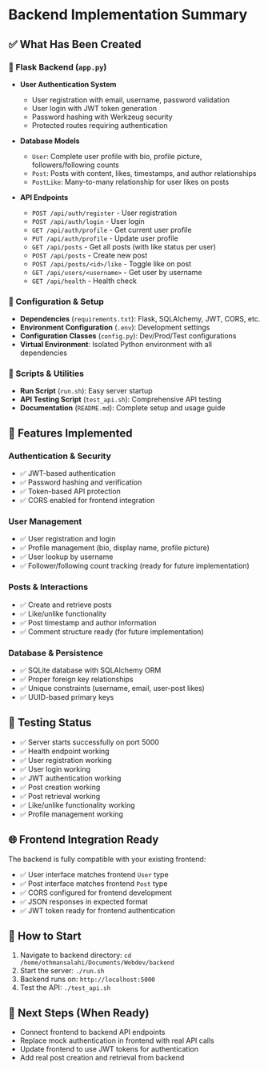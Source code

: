# Backend Implementation Summary

## ✅ What Has Been Created

### 🐍 Flask Backend (`app.py`)
- **User Authentication System**
  - User registration with email, username, password validation
  - User login with JWT token generation
  - Password hashing with Werkzeug security
  - Protected routes requiring authentication

- **Database Models**
  - `User`: Complete user profile with bio, profile picture, followers/following counts
  - `Post`: Posts with content, likes, timestamps, and author relationships
  - `PostLike`: Many-to-many relationship for user likes on posts

- **API Endpoints**
  - `POST /api/auth/register` - User registration
  - `POST /api/auth/login` - User login
  - `GET /api/auth/profile` - Get current user profile
  - `PUT /api/auth/profile` - Update user profile
  - `GET /api/posts` - Get all posts (with like status per user)
  - `POST /api/posts` - Create new post
  - `POST /api/posts/<id>/like` - Toggle like on post
  - `GET /api/users/<username>` - Get user by username
  - `GET /api/health` - Health check

### 🔧 Configuration & Setup
- **Dependencies** (`requirements.txt`): Flask, SQLAlchemy, JWT, CORS, etc.
- **Environment Configuration** (`.env`): Development settings
- **Configuration Classes** (`config.py`): Dev/Prod/Test configurations
- **Virtual Environment**: Isolated Python environment with all dependencies

### 🚀 Scripts & Utilities
- **Run Script** (`run.sh`): Easy server startup
- **API Testing Script** (`test_api.sh`): Comprehensive API testing
- **Documentation** (`README.md`): Complete setup and usage guide

## 🎯 Features Implemented

### Authentication & Security
- ✅ JWT-based authentication
- ✅ Password hashing and verification
- ✅ Token-based API protection
- ✅ CORS enabled for frontend integration

### User Management
- ✅ User registration and login
- ✅ Profile management (bio, display name, profile picture)
- ✅ User lookup by username
- ✅ Follower/following count tracking (ready for future implementation)

### Posts & Interactions
- ✅ Create and retrieve posts
- ✅ Like/unlike functionality
- ✅ Post timestamp and author information
- ✅ Comment structure ready (for future implementation)

### Database & Persistence
- ✅ SQLite database with SQLAlchemy ORM
- ✅ Proper foreign key relationships
- ✅ Unique constraints (username, email, user-post likes)
- ✅ UUID-based primary keys

## 🧪 Testing Status
- ✅ Server starts successfully on port 5000
- ✅ Health endpoint working
- ✅ User registration working
- ✅ User login working 
- ✅ JWT authentication working
- ✅ Post creation working
- ✅ Post retrieval working
- ✅ Like/unlike functionality working
- ✅ Profile management working

## 🌐 Frontend Integration Ready
The backend is fully compatible with your existing frontend:
- ✅ User interface matches frontend `User` type
- ✅ Post interface matches frontend `Post` type
- ✅ CORS configured for frontend development
- ✅ JSON responses in expected format
- ✅ JWT token ready for frontend authentication

## 🚀 How to Start
1. Navigate to backend directory: `cd /home/othmansalahi/Documents/Webdev/backend`
2. Start the server: `./run.sh`
3. Backend runs on: `http://localhost:5000`
4. Test the API: `./test_api.sh`

## 🔄 Next Steps (When Ready)
- Connect frontend to backend API endpoints
- Replace mock authentication in frontend with real API calls
- Update frontend to use JWT tokens for authentication
- Add real post creation and retrieval from backend
